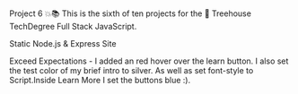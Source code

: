 Project 6  💥📚 
 This is the sixth of ten projects for the 🏡 Treehouse TechDegree Full Stack JavaScript.

 Static Node.js & Express Site

Exceed Expectations - I added an red hover over the learn button. I also set the test color of my brief intro to silver. As well as set font-style to Script.Inside Learn More I set the buttons blue :).
